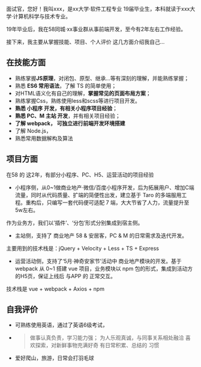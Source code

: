 面试官，您好！我叫xxx，是xx大学·软件工程专业 19届毕业生，本科就读于xxx大学·计算机科学与技术专业。

19年毕业后，我在58同城·xx事业群从事前端开发，至今有2年左右工作经验。

接下来，我主要从掌握技能、项目、个人评价 这几方面介绍我自己...

## 在技能方面
* 熟练掌握**JS原理**，对闭包、原型、继承...等有深刻的理解，并能熟练掌握；
* 熟悉 **ES6 常用语法**，了解 TS 的简单使用；
* 对HTML语义化有自己的理解，**掌握常见的页面布局方案**；
* 熟练掌握Css，熟练使用less和scss等进行项目开发。
* **熟悉 小程序 开发，有相关小程序项目经验**；
* **熟悉 PC、M 主站 开发**，并有相关项目经验；
* **了解 webpack， 可独立进行前端开发环境搭建**
* 了解 Node.js，
* 熟悉常用数据解构及算法

## 项目方面
在58 的 这2年，有部分小程序、PC、H5、运营活动的项目经验

* 小程序侧，从0~1做商业地产·微信/百度小程序开发，后为拓展用户、增加C端流量，同时从代码质量、扩端的简便性出发，建立基于 Taro 的多端服用工程。重构后，只编写一套代码便可适配 7 端，大大节省了人力，流量提升至5w左右。

作为业务方，我们以’插件’、‘分包’形式分别集成到宿主侧。

* 主站侧，支持了 商业地产 58 & 安居客，PC & M 的日常需求及迭代开发。

主要用到的技术栈是：jQuery + Velocity + Less + TS + Express

* 运营活动侧，支持了‘5月·神奇安家节’活动中 商业地产模块的开发。基于webpack 从 0~1 搭建 vue 项目，业务模块以 npm 包的形式，集成到活动方的H5页，保证上线后 与APP 的 正常交互。

技术栈是 vue + webpack + Axios + npm


## 自我评价
* 可熟练使用英语，通过了英语6级考试， 
* > 做事认真负责，学习能力强；
  > 为人乐观真诚，与同事关系相处融洽
  > 喜欢探索，对新鲜事物充满好奇
  > 有日常积累、总结的 习惯
* 爱好爬山，旅游，日常会打羽毛球

